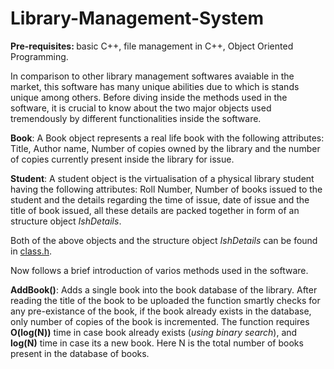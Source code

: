 # Library-Management-System
<b>Pre-requisites: </b>basic C++, file management in C++, Object Oriented Programming.

In comparison to other library management softwares avaiable in the market, this software has many unique abilities due to which is stands unique among others. Before diving inside the methods used in the software, it is crucial to know about the two major objects used tremendously by different functionalities inside the software.

<b>Book</b>: A Book object represents a real life book with the following attributes: Title, Author name, Number of copies owned by the library and the number of copies currently present inside the library for issue.

<b>Student</b>: A student object is the virtualisation of a physical library student having the following attributes: Roll Number, Number of books issued to the student and the details regarding the time of issue, date of issue and the title of book issued, all these details are packed together in form of an structure object <i>IshDetails</i>.

Both of the above objects and the structure object <i>IshDetails</i> can be found in [class.h](class.h).

Now follows a brief introduction of varios methods used in the software.

<b>AddBook()</b>: Adds a single book into the book database of the library. After reading the title of the book to be uploaded the function smartly checks for any pre-existance of the book, if the book already exists in the database, only number of copies of the book is incremented. The function requires <b>O(log(N))</b> time in case book already exists (<i>using binary search</i>), and <b>log(N)</b> time in case its a new book. Here N is the total number of books present in the database of books.
